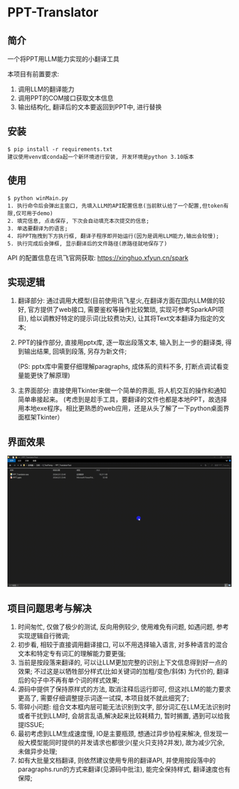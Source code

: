 # PPT-Translator
## 简介

一个将PPT用LLM能力实现的小翻译工具

本项目有前置要求:

1. 调用LLM的翻译能力
2. 调用PPT的COM接口获取文本信息
3. 输出结构化, 翻译后的文本要返回到PPT中, 进行替换

## 安装

```
$ pip install -r requirements.txt
建议使用venv或conda起一个新环境进行安装, 开发环境是python 3.10版本
```

## 使用

```
$ python winMain.py
1. 执行命令后会弹出主窗口, 先填入LLM的API配置信息(当前默认给了一个配置,但token有限,仅可用于demo)
2. 填完信息, 点击保存, 下次会自动填充本次提交的信息;
3. 单选要翻译为的语言;
4. 将PPT拖拽到下方执行框, 翻译子程序即开始运行(因为是调用LLM能力,输出会较慢);
5. 执行完成后会弹框, 显示翻译后的文件路径(原路径就地保存了)
```

API 的配置信息在讯飞官网获取: https://xinghuo.xfyun.cn/spark

## 实现逻辑

1. 翻译部分: 通过调用大模型(目前使用讯飞星火,在翻译方面在国内LLM做的较好, 官方提供了web接口, 需要鉴权等操作比较繁琐, 实现可参考SparkAPI项目), 给以调教好特定的提示词(比较费功夫), 让其将Text文本翻译为指定的文本; 

2. PPT的操作部分, 直接用pptx库, 逐一取出段落文本, 输入到上一步的翻译类, 得到输出结果, 回填到段落, 另存为新文件;

   (PS: pptx库中需要仔细理解paragraphs, 成体系的资料不多, 打断点调试看变量能更快了解原理)

3. 主界面部分:  直接使用Tkinter来做一个简单的界面, 将人机交互的操作和通知简单串接起来。
   (考虑到是趁手工具，要翻译的文件也都是本地PPT，故选择用本地exe程序。相比更熟悉的web应用，还是从头了解了一下python桌面界面框架Tkinter）



## 界面效果

![](https://github.com/yanglhv/PPT-Translator/blob/main/translator_showdemo.gif)



## 项目问题思考与解决

1. 时间匆忙, 仅做了极少的测试,  反向用例较少,  使用难免有问题,  如遇问题, 参考实现逻辑自行微调;
2. 初步看, 相较于直接调用翻译接口, 可以不用选择输入语言, 对多种语言的混合文本和特定专有词汇的理解能力要更强;
3. 当前是按段落来翻译的, 可以让LLM更加完整的识别上下文信息得到好一点的效果; 不过这是以牺牲部分样式(比如关键词的加粗/变色/斜体) 为代价的, 翻译后的句子中不再有单个词的样式效果;
4. 源码中提供了保持原样式的方法, 取消注释后运行即可, 但这对LLM的能力要求更高了, 需要仔细调整提示词逐一试探, 本项目就不就此细究了;
5. 零碎小问题: 组合文本框内层可能无法识别到文字, 部分词汇在LLM无法识别时或者干扰到LLM时, 会胡言乱语,解决起来比较耗精力,  暂时搁置, 遇到可以给我提ISSUE;
6. 最初考虑到LLM生成速度慢, IO是主要瓶颈, 想通过异步协程来解决, 但发现一般大模型能同时提供的并发请求也都很少(星火只支持2并发), 故为减少冗余, 未做异步处理;
7. 如有大批量文档翻译, 则依然建议使用专用的翻译API, 并使用按段落中的paragraphs.run的方式来翻译(见源码中批注), 能完全保持样式, 翻译速度也有保障; 
